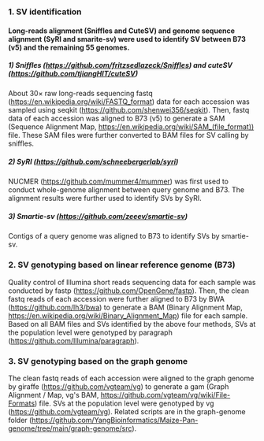 ### 1. SV identification
#### Long-reads alignment (Sniffles and CuteSV) and genome sequence alignment (SyRI and smarite-sv) were used to identify SV between B73 (v5) and the remaining 55 genomes.
##### 1) Sniffles (https://github.com/fritzsedlazeck/Sniffles) and cuteSV  (https://github.com/tjiangHIT/cuteSV) <br>
About 30× raw long-reads sequencing fastq (https://en.wikipedia.org/wiki/FASTQ_format) data for each accession was sampled using seqkit 
(https://github.com/shenwei356/seqkit). Then, fastq data of each accession was aligned to B73 (v5) to generate a SAM (Sequence Alignment Map, https://en.wikipedia.org/wiki/SAM_(file_format)) file.
These SAM files were further converted to BAM files for SV calling by sniffles.
##### 2) SyRI (https://github.com/schneebergerlab/syri)
NUCMER (https://github.com/mummer4/mummer) was first used to conduct whole-genome alignment between query genome and B73. The alignment results were further used to identify SVs by SyRI.
##### 3) Smartie-sv (https://github.com/zeeev/smartie-sv)
Contigs of a query genome was aligned to B73 to identify SVs by smartie-sv.
### 2. SV genotyping based on linear reference genome (B73)
Quality control of Illumina short reads sequencing data for each sample was conducted by fastp (https://github.com/OpenGene/fastp). 
Then, the clean fastq reads of each accession were further aligned to B73 by BWA (https://github.com/lh3/bwa) to generate a BAM 
(Binary Alignment Map, https://en.wikipedia.org/wiki/Binary_Alignment_Map) file for each sample.
Based on all BAM files and SVs identified by the above four methods, SVs at the population level were genotyped by paragraph (https://github.com/Illumina/paragraph). 
### 3. SV genotyping based on the graph genome
The clean fastq reads of each accession were aligned to the graph genome by giraffe (https://github.com/vgteam/vg) 
to generate a gam (Graph Alignment / Map, vg's BAM, https://github.com/vgteam/vg/wiki/File-Formats) file.
SVs at the population level were genotyped by vg (https://github.com/vgteam/vg). Related scripts are in
the graph-genome folder (https://github.com/YangBioinformatics/Maize-Pan-genome/tree/main/graph-genome/src).